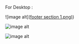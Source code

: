 For Desktop : 

![image alt]([footer section 1.png)](https://github.com/irfanulkabirhira/Footer-Section/blob/ede687f1d952cd8710826c3d418bded0c3470206/footer%20section%201.png))

![image alt]()

![image alt]()
